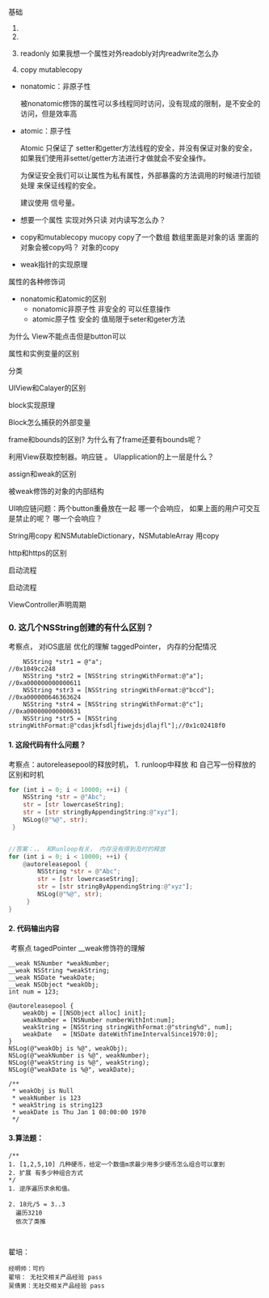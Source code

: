 基础

1. 

3. 

4. readonly 如果我想一个属性对外readobly对内readwrite怎么办

5. copy mutablecopy

- nonatomic：非原子性

  被nonatomic修饰的属性可以多线程同时访问，没有现成的限制，是不安全的访问，但是效率高

- atomic：原子性

  Atomic 只保证了 setter和getter方法线程的安全，并没有保证对象的安全，如果我们使用非settet/getter方法进行才做就会不安全操作。

  为保证安全我们可以让属性为私有属性，外部暴露的方法调用的时候进行加锁处理 来保证线程的安全。

  建议使用  信号量。

- 想要一个属性 实现对外只读  对内读写怎么办？
- copy和mutablecopy   mucopy copy了一个数组 数组里面是对象的话 里面的对象会被copy吗？ 对象的copy
- weak指针的实现原理



属性的各种修饰词

- nonatomic和atomic的区别
  - nonatomic非原子性  非安全的  可以任意操作
  - atomic原子性  安全的  值局限于seter和geter方法





为什么 View不能点击但是button可以



属性和实例变量的区别

分类

UIView和Calayer的区别

block实现原理

Block怎么捕获的外部变量

frame和bounds的区别? 为什么有了frame还要有bounds呢？

利用View获取控制器。响应链 。   UIapplication的上一层是什么？

assign和weak的区别

被weak修饰的对象的内部结构

UI响应链问题：两个button重叠放在一起  哪一个会响应， 如果上面的用户可交互是禁止的呢？ 哪一个会响应？

String用copy  和NSMutableDictionary，NSMutableArray 用copy	

http和https的区别 

启动流程

启动流程

ViewController声明周期





### 0. 这几个NSString创建的有什么区别？

考察点， 对iOS底层 优化的理解  taggedPointer， 内存的分配情况

```objc
    NSString *str1 = @"a";                                          //0x1049cc248
    NSString *str2 = [NSString stringWithFormat:@"a"];              //0xa000000000000611
    NSString *str3 = [NSString stringWithFormat:@"bccd"];           //0xa000000646363624
    NSString *str4 = [NSString stringWithFormat:@"c"];              //0xa000000000000631
    NSString *str5 = [NSString stringWithFormat:@"cdasjkfsdljfiwejdsjdlajfl"];//0x1c02418f0
```

#### 1. 这段代码有什么问题？

考察点：autoreleasepool的释放时机， 1. runloop中释放 和 自己写一份释放的区别和时机

```rust
for (int i = 0; i < 10000; ++i) { 
    NSString *str = @"Abc"; 
    str = [str lowercaseString]; 
    str = [str stringByAppendingString:@"xyz"];
    NSLog(@"%@", str); 
 }


//答案：、、 和Runloop有关， 内存没有得到及时的释放
for (int i = 0; i < 10000; ++i) { 
    @autoreleasepool { 
        NSString *str = @"Abc"; 
        str = [str lowercaseString];
        str = [str stringByAppendingString:@"xyz"]; 
        NSLog(@"%@", str);
     } 
}
```

#### 2. 代码输出内容  

​	考察点  tagedPointer    __weak修饰符的理解

```objc
__weak NSNumber *weakNumber;
__weak NSString *weakString;
__weak NSDate *weakDate;
__weak NSObject *weakObj;
int num = 123;

@autoreleasepool {
    weakObj = [[NSObject alloc] init];
    weakNumber = [NSNumber numberWithInt:num];
    weakString = [NSString stringWithFormat:@"string%d", num];
    weakDate   = [NSDate dateWithTimeIntervalSince1970:0];
}
NSLog(@"weakObj is %@", weakObj);
NSLog(@"weakNumber is %@", weakNumber);
NSLog(@"weakString is %@", weakString);
NSLog(@"weakDate is %@", weakDate);

/**
 * weakObj is Null
 * weakNumber is 123
 * weakString is string123
 * weakDate is Thu Jan 1 08:00:00 1970
 */
```

#### 3.算法题：

```objc
/**
1. [1,2,5,10] 几种硬币，给定一个数值m求最少用多少硬币怎么组合可以拿到
2. 扩展 有多少种组合方式
*/
1. 逆序遍历求余和值。
  
2. 18元/5 = 3..3
  遍历3210
  依次了类推



```









翟培：

```
经明帅：可约
翟培： 无社交相关产品经验 pass
吴倩男：无社交相关产品经验 pass
```







